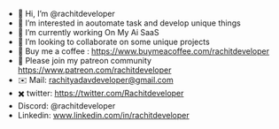 - 👋 Hi, I’m @rachitdeveloper
- 👀 I’m interested in aoutomate task and develop unique things 
- 🌱 I’m currently working On My Ai SaaS 
- 💞️ I’m looking to collaborate on some unique projects
- 🍵 Buy me a coffee : https://www.buymeacoffee.com/rachitdeveloper
- 🥳 Please join my patreon community https://www.patreon.com/rachitdeveloper
- ✉️ Mail: rachityadavdeveloper@gmail.com
- ✖️ twitter: https://twitter.com/Rachitdeveloper
- Discord: @rachitdeveloper
- Linkedin: www.linkedin.com/in/rachitdeveloper

<!---
rachitdeveloper/rachitdeveloper is a ✨ special ✨ repository because its `README.md` (this file) appears on your GitHub profile.
You can click the Preview link to take a look at your changes.
--->
